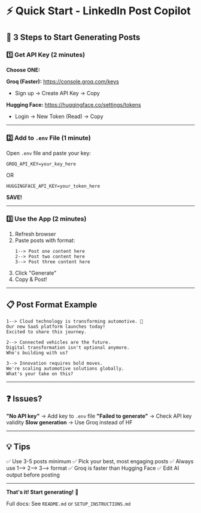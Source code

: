 # ⚡ Quick Start - LinkedIn Post Copilot

## 🎯 3 Steps to Start Generating Posts

### 1️⃣ Get API Key (2 minutes)

**Choose ONE:**

**Groq (Faster):** https://console.groq.com/keys
- Sign up → Create API Key → Copy

**Hugging Face:** https://huggingface.co/settings/tokens
- Login → New Token (Read) → Copy

---

### 2️⃣ Add to `.env` File (1 minute)

Open `.env` file and paste your key:

```
GROQ_API_KEY=your_key_here
```
OR
```
HUGGINGFACE_API_KEY=your_token_here
```

**SAVE!**

---

### 3️⃣ Use the App (2 minutes)

1. Refresh browser
2. Paste posts with format:
   ```
   1--> Post one content here
   2--> Post two content here
   3--> Post three content here
   ```
3. Click "Generate"
4. Copy & Post!

---

## 📋 Post Format Example

```
1--> Cloud technology is transforming automotive. 🚗
Our new SaaS platform launches today!
Excited to share this journey.

2--> Connected vehicles are the future.
Digital transformation isn't optional anymore.
Who's building with us?

3--> Innovation requires bold moves.
We're scaling automotive solutions globally.
What's your take on this?
```

---

## ❓ Issues?

**"No API key"** → Add key to `.env` file
**"Failed to generate"** → Check API key validity
**Slow generation** → Use Groq instead of HF

---

## 💡 Tips

✅ Use 3-5 posts minimum
✅ Pick your best, most engaging posts
✅ Always use 1--> 2--> 3--> format
✅ Groq is faster than Hugging Face
✅ Edit AI output before posting

---

**That's it! Start generating!** 🚀

Full docs: See `README.md` or `SETUP_INSTRUCTIONS.md`
